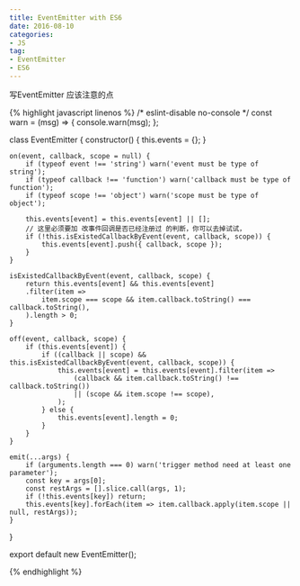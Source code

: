 ```yaml
---
title: EventEmitter with ES6
date: 2016-08-10
categories:
- JS
tag: 
- EventEmitter
- ES6
---
```


写EventEmitter 应该注意的点

{% highlight javascript linenos %}
/* eslint-disable no-console */
const warn = (msg) => { console.warn(msg); };

class EventEmitter {
	constructor() {
		this.events = {};
	}

	on(event, callback, scope = null) {
		if (typeof event !== 'string') warn('event must be type of string');
		if (typeof callback !== 'function') warn('callback must be type of function');
		if (typeof scope !== 'object') warn('scope must be type of object');

		this.events[event] = this.events[event] || [];
        // 这里必须要加 改事件回调是否已经注册过 的判断，你可以去掉试试，
		if (!this.isExistedCallbackByEvent(event, callback, scope)) {
			this.events[event].push({ callback, scope });
		}
	}

	isExistedCallbackByEvent(event, callback, scope) {
		return this.events[event] && this.events[event]
		.filter(item =>
			item.scope === scope && item.callback.toString() === callback.toString(),
		).length > 0;
	}

	off(event, callback, scope) {
		if (this.events[event]) {
			if ((callback || scope) && this.isExistedCallbackByEvent(event, callback, scope)) {
				this.events[event] = this.events[event].filter(item =>
					(callback && item.callback.toString() !== callback.toString())
					|| (scope && item.scope !== scope),
				);
			} else {
				this.events[event].length = 0;
			}
		}
	}

	emit(...args) {
		if (arguments.length === 0) warn('trigger method need at least one parameter');
		const key = args[0];
		const restArgs = [].slice.call(args, 1);
		if (!this.events[key]) return;
		this.events[key].forEach(item => item.callback.apply(item.scope || null, restArgs));
	}
}

export default new EventEmitter();

{% endhighlight %}